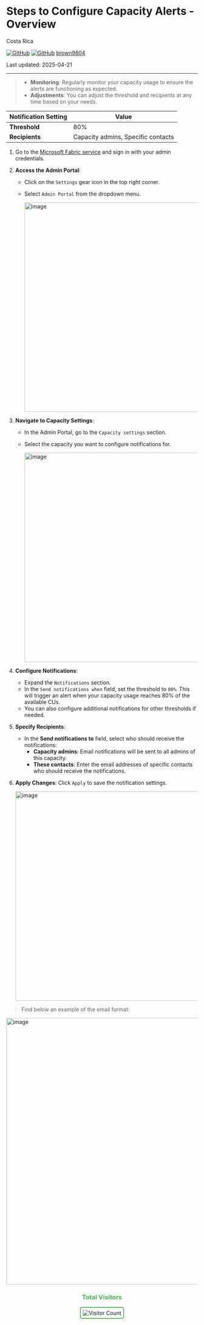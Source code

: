 # Steps to Configure Capacity Alerts - Overview

Costa Rica

[![GitHub](https://badgen.net/badge/icon/github?icon=github&label)](https://github.com)
[![GitHub](https://img.shields.io/badge/--181717?logo=github&logoColor=ffffff)](https://github.com/)
[brown9804](https://github.com/brown9804)

Last updated: 2025-04-21

----------

> - **Monitoring**: Regularly monitor your capacity usage to ensure the alerts are functioning as expected. <br/>
> - **Adjustments**: You can adjust the threshold and recipients at any time based on your needs.

  | **Notification Setting** | **Value** |
  |--------------------------|-----------|
  | **Threshold**            | 80%       |
  | **Recipients**           | Capacity admins, Specific contacts |

1. Go to the [Microsoft Fabric service](https://app.fabric.microsoft.com/) and sign in with your admin credentials.
2. **Access the Admin Portal**:
   - Click on the `Settings` gear icon in the top right corner.
   - Select `Admin Portal` from the dropdown menu.

       <img width="550" alt="image" src="https://github.com/user-attachments/assets/65b61468-c046-469b-a98b-d8a93cd333b5">

3. **Navigate to Capacity Settings**:
   - In the Admin Portal, go to the `Capacity settings` section.
   - Select the capacity you want to configure notifications for.

        <img width="550" alt="image" src="https://github.com/user-attachments/assets/010dfd67-b88f-4c29-b8cd-f1dc6b7ebe75">

4. **Configure Notifications**:
   - Expand the `Notifications` section.
   - In the `Send notifications when` field, set the threshold to `80%`. This will trigger an alert when your capacity usage reaches 80% of the available CUs.
   - You can also configure additional notifications for other thresholds if needed.
5. **Specify Recipients**:
   - In the **Send notifications to** field, select who should receive the notifications:
     - **Capacity admins**: Email notifications will be sent to all admins of this capacity.
     - **These contacts**: Enter the email addresses of specific contacts who should receive the notifications.
6. **Apply Changes**: Click `Apply` to save the notification settings.

      <img width="550" alt="image" src="https://github.com/user-attachments/assets/962e9391-8510-4c15-acdb-5e53991c5a40">

> Find below an example of the email format:

<img width="700" alt="image" src="https://github.com/user-attachments/assets/308e372d-48de-46f4-9138-984e15b5fd24">

<div align="center">
  <h3 style="color: #4CAF50;">Total Visitors</h3>
  <img src="https://profile-counter.glitch.me/brown9804/count.svg" alt="Visitor Count" style="border: 2px solid #4CAF50; border-radius: 5px; padding: 5px;"/>
</div>
